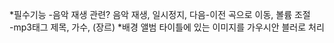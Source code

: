 *필수기능
-음악 재생 관련?
음악 재생, 일시정지, 다음-이전 곡으로 이동, 볼륨 조절   
-mp3태그 
제목, 가수, (장르)
*배경
앨범 타이틀에 있는 이미지를 가우시안 블러로 처리